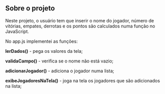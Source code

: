 
## Sobre o projeto

Neste projeto, o usuário tem que inserir o nome do jogador, número de vitórias, empates, derrotas e os pontos são calculados numa função no JavaScript. 

No app.js implementei as funções:

**lerDados()** - pega os valores da tela;

**validaCampo()** - verifica se o nome não está vazio;

**adicionarJogador()** - adiciona o jogador numa lista;

**exibeJogadoresNaTela()** - joga na tela os jogadores que são adicionados na lista;



